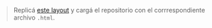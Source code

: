 > Replicá [este layout](https://d88zw.csb.app/) y cargá el repositorio con el corrrespondiente archivo `.html`.